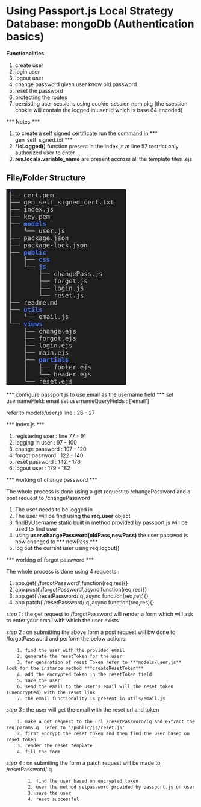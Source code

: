 # Using Passport.js Local Strategy Database: mongoDb  (Authentication basics)

**Functionalities**
1. create user
2. login user
3. logout user
4. change password given user know old password
5. reset the password 
6. protecting the routes 
7. persisting user sessions using cookie-session npm pkg (the ssession cookie will contain the logged in user id which is base 64 encoded)

*** Notes ***
1. to create a self signed certificate run the command in  *** gen_self_signed.txt ***
2. ***isLogged()**  function present in the index.js at line 57 restrict only authorized user to enter
3. **res.locals.variable_name**  are present accross all the template files  .ejs

## File/Folder Structure

<img src = "/treeLayout.png" />


*** configure passport js to use email as the username field  ***
 set usernameField: email
 set usernameQueryFields : ['email']

 refer to models/user.js  line : 26 - 27




*** Index.js ***
1. registering user : line 77 - 91
2. logging in user : 97 - 100
3. change password : 107 - 120
4. forgot password : 122 - 140
5. reset password : 142 - 176
6. logout user : 179 - 182


*** working of change password ***

The whole process is done using a get request to /changePassword and a post request to /changePassword

1. The user needs to be logged in 
2. The user will be find using the **req.user** object 
3. findByUsername static built in method provided by passport.js will be used to find user
4. using **user.changePassword(oldPass,newPass)** the user passwod is now changed to *** newPass *** 
5. log out the current user using req.logout() 

*** working of forgot password ***

The whole process is done using 4 requests :

1. app.get('/forgotPassword',function(req,res){}
2. app.post('/forgotPassword',async function(req,res){}
3. app.get('/resetPassword/:q',async function(req,res){}
4. app.patch('/resetPassword/:q',async function(req,res){}

_step 1_ : the get request to /forgotPassword will render a form which will ask to enter your email with which the user exists

_step 2_ : on submitting the above form a post request will bw done to /forgotPassword and perform the below actions:

        1. find the user with the provided email
        2. generate the resetToken for the user
        3. for generation of reset Token refer to ***models/user.js**  look for the instance method ***createResetToken***
        4. add the encrypted token in the resetToken field
        5. save the user
        6. send the email to the user's email will the reset token (unencrypted) with the reset link
        7. the email functionality is present in utils/email.js

_step 3_ : the user will get the email with the reset url and token 

        1. make a get request to the url /resetPassword/:q and extract the req.params.q  refer to '/public/js/reset.js'
        2. first encrypt the reset token and then find the user based on reset token
        3. render the reset template 
        4. fill the form 

_step 4_ : on submiting the form a patch request will be made to /resetPassword/:q 

            1. find the user based on encrypted token 
            2. user the method setpassword provided by passport.js on user
            3. save the user
            4. reset successful






